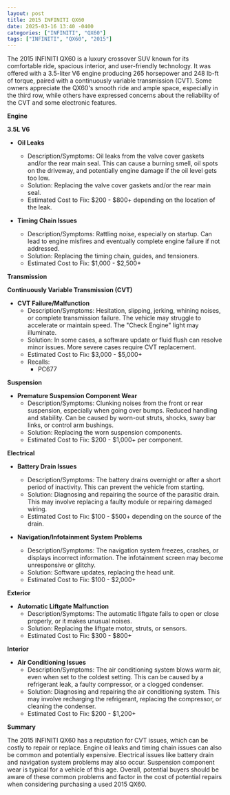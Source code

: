 ```yaml
---
layout: post
title: 2015 INFINITI QX60
date: 2025-03-16 13:40 -0400
categories: ["INFINITI", "QX60"]
tags: ["INFINITI", "QX60", "2015"]
---
```

The 2015 INFINITI QX60 is a luxury crossover SUV known for its comfortable ride, spacious interior, and user-friendly technology. It was offered with a 3.5-liter V6 engine producing 265 horsepower and 248 lb-ft of torque, paired with a continuously variable transmission (CVT). Some owners appreciate the QX60's smooth ride and ample space, especially in the third row, while others have expressed concerns about the reliability of the CVT and some electronic features.

**Engine**

**3.5L V6**

*   **Oil Leaks**
    *   Description/Symptoms: Oil leaks from the valve cover gaskets and/or the rear main seal. This can cause a burning smell, oil spots on the driveway, and potentially engine damage if the oil level gets too low.
    *   Solution: Replacing the valve cover gaskets and/or the rear main seal.
    *   Estimated Cost to Fix: $200 - $800+ depending on the location of the leak.

*   **Timing Chain Issues**
    *   Description/Symptoms: Rattling noise, especially on startup. Can lead to engine misfires and eventually complete engine failure if not addressed.
    *   Solution: Replacing the timing chain, guides, and tensioners.
    *   Estimated Cost to Fix: $1,000 - $2,500+

**Transmission**

**Continuously Variable Transmission (CVT)**

*   **CVT Failure/Malfunction**
    *   Description/Symptoms: Hesitation, slipping, jerking, whining noises, or complete transmission failure. The vehicle may struggle to accelerate or maintain speed. The "Check Engine" light may illuminate.
    *   Solution: In some cases, a software update or fluid flush can resolve minor issues. More severe cases require CVT replacement.
    *   Estimated Cost to Fix: $3,000 - $5,000+
    *   Recalls:
        *   PC677

**Suspension**

*   **Premature Suspension Component Wear**
    *   Description/Symptoms: Clunking noises from the front or rear suspension, especially when going over bumps. Reduced handling and stability. Can be caused by worn-out struts, shocks, sway bar links, or control arm bushings.
    *   Solution: Replacing the worn suspension components.
    *   Estimated Cost to Fix: $200 - $1,000+ per component.

**Electrical**

*   **Battery Drain Issues**
    *   Description/Symptoms: The battery drains overnight or after a short period of inactivity. This can prevent the vehicle from starting.
    *   Solution: Diagnosing and repairing the source of the parasitic drain. This may involve replacing a faulty module or repairing damaged wiring.
    *   Estimated Cost to Fix: $100 - $500+ depending on the source of the drain.

*   **Navigation/Infotainment System Problems**
    *   Description/Symptoms: The navigation system freezes, crashes, or displays incorrect information. The infotainment screen may become unresponsive or glitchy.
    *   Solution: Software updates, replacing the head unit.
    *   Estimated Cost to Fix: $100 - $2,000+

**Exterior**

*   **Automatic Liftgate Malfunction**
    *   Description/Symptoms: The automatic liftgate fails to open or close properly, or it makes unusual noises.
    *   Solution: Replacing the liftgate motor, struts, or sensors.
    *   Estimated Cost to Fix: $300 - $800+

**Interior**

*   **Air Conditioning Issues**
    *   Description/Symptoms: The air conditioning system blows warm air, even when set to the coldest setting. This can be caused by a refrigerant leak, a faulty compressor, or a clogged condenser.
    *   Solution: Diagnosing and repairing the air conditioning system. This may involve recharging the refrigerant, replacing the compressor, or cleaning the condenser.
    *   Estimated Cost to Fix: $200 - $1,200+

**Summary**

The 2015 INFINITI QX60 has a reputation for CVT issues, which can be costly to repair or replace. Engine oil leaks and timing chain issues can also be common and potentially expensive. Electrical issues like battery drain and navigation system problems may also occur. Suspension component wear is typical for a vehicle of this age. Overall, potential buyers should be aware of these common problems and factor in the cost of potential repairs when considering purchasing a used 2015 QX60.

